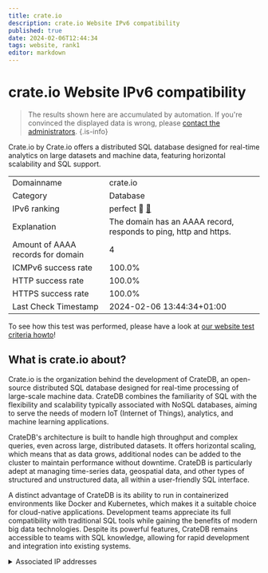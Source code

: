 ```yaml
---
title: crate.io
description: crate.io Website IPv6 compatibility
published: true
date: 2024-02-06T12:44:34
tags: website, rank1
editor: markdown
---
```


# crate.io Website IPv6 compatibility

> The results shown here are accumulated by automation. If you're convinced the displayed data is wrong, please [contact the administrators](/howto/chat). 
{.is-info}

Crate.io by Crate.io offers a distributed SQL database designed for real-time analytics on large datasets and machine data, featuring horizontal scalability and SQL support.


|   |   |
| - | - |
| Domainname | crate.io
| Category | Database |
| IPv6 ranking | perfect :1st_place_medal: [🔗](/howto/ranking) |
| Explanation | The domain has an AAAA record, responds to ping, http and https. |
| Amount of AAAA records for domain | 4 |
| ICMPv6 success rate | 100.0%|
| HTTP success rate | 100.0% |
| HTTPS success rate | 100.0% |
| Last Check Timestamp | 2024-02-06 13:44:34+01:00 |

To see how this test was performed, please have a look at [our website test criteria howto](/howto/testcriteria/website)!


## What is crate.io about?
Crate.io is the organization behind the development of CrateDB, an open-source distributed SQL database designed for real-time processing of large-scale machine data. CrateDB combines the familiarity of SQL with the flexibility and scalability typically associated with NoSQL databases, aiming to serve the needs of modern IoT (Internet of Things), analytics, and machine learning applications.

CrateDB's architecture is built to handle high throughput and complex queries, even across large, distributed datasets. It offers horizontal scaling, which means that as data grows, additional nodes can be added to the cluster to maintain performance without downtime. CrateDB is particularly adept at managing time-series data, geospatial data, and other types of structured and unstructured data, all within a user-friendly SQL interface.

A distinct advantage of CrateDB is its ability to run in containerized environments like Docker and Kubernetes, which makes it a suitable choice for cloud-native applications. Development teams appreciate its full compatibility with traditional SQL tools while gaining the benefits of modern big data technologies. Despite its powerful features, CrateDB remains accessible to teams with SQL knowledge, allowing for rapid development and integration into existing systems.



<details>
<summary>Associated IP addresses</summary>

2a04:4e42::425

2a04:4e42:200::425

2a04:4e42:400::425

2a04:4e42:600::425

</details>
